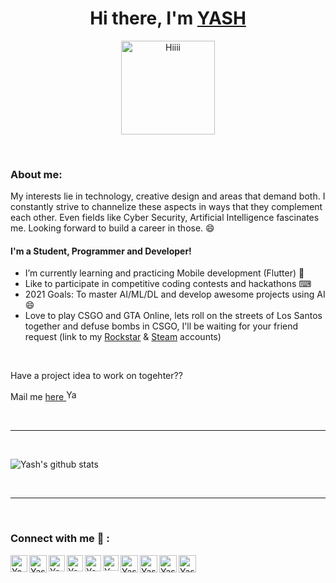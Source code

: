 # <h1 align="center"> Hi there, I'm [YASH](https://github.com/YASHBRO) </h1>
<p align="center">
<img align="center" src="https://sdk.bitmoji.com/render/panel/732eaa6e-2db0-48dc-b8d8-4484ec74e70f-0d713e74-485d-4890-9389-865e610ef7f8-v1.png?transparent=1&palette=1" width="150px" alt="Hiiii" /> 
</p>

<br/>

### About me:

My interests lie in technology, creative design and areas that demand both. I constantly strive to channelize these aspects in ways that they complement each other. Even fields like Cyber Security, Artificial Intelligence fascinates me. Looking forward to build a career in those. 😄

#### I'm a Student, Programmer and Developer!
- I’m currently learning and practicing Mobile development (Flutter) 📱
- Like to participate in competitive coding contests and hackathons ⌨
- 2021 Goals: To master AI/ML/DL and develop awesome projects using AI 😄
- Love to play CSGO and GTA Online, lets roll on the streets of Los Santos together and defuse bombs in CSGO, I'll be waiting for your friend request (link to my [Rockstar][rockstar social club] & [Steam][steam] accounts)

<br/>

Have a project idea to work on togehter??

Mail me [here <img alt="Yash's Gmail" width="17px" src="https://img.icons8.com/ios-filled/100/4a90e2/send-mass-email.png" >][gmail]

<br/>

---------------------

<br/>

<p>
<img align="center" src="https://github-readme-stats.vercel.app/api?username=YASHBRO&show_icons=true&include_all_commits=true&theme=tokyonight" alt="Yash's github stats" />
</p>

<br/>

--------------

<br/>

### Connect with me 🤝 :
[<img align="left" alt="Yash's Gmail" width="27px" src="https://img.icons8.com/ios-filled/100/4a90e2/send-mass-email.png" >][gmail]
[<img align="left" alt="Yash's LinkedIn" width="28px" src="https://img.icons8.com/ios-glyphs/120/4a90e2/linkedin.png" >][linkedin]
[<img align="left" alt="Yash's Twitter" width="26px" src="https://img.icons8.com/ios-glyphs/120/4a90e2/twitter.png" >][twitter]
[<img align="left" alt="Yash's Facebook" width="26px" src="https://img.icons8.com/ios-filled/150/4a90e2/facebook--v1.png" >][facebook] 
[<img align="left" alt="Yash's Instagram" width="26px" src="https://img.icons8.com/ios-glyphs/120/4a90e2/instagram-new.png" >][instagram]
[<img align="left" alt="Yash's Snapchat" width="25px" src="https://img.icons8.com/ios-filled/30/4a90e2/snapchat.png" >][snapchat]
[<img align="left" alt="Yash's DEV Profile" width="28px" src="https://img.icons8.com/windows/128/4a90e2/dev.png" >][dev]
[<img align="left" alt="Yash's Discord Server" width="28px" src="https://img.icons8.com/ios-filled/150/4a90e2/discord-logo.png" >][discord]
[<img align="left" alt="Yash's Steam account" width="28px" src="https://img.icons8.com/ios-filled/150/4a90e2/steam-circled.png" >][steam]
[<img align="left" alt="Yash's Rockstar social club profile" width="28px" src="https://img.icons8.com/ios-filled/150/4a90e2/rockstar-games.png" >][rockstar social club]

<br/>


[gmail]: https://mail.google.com/mail/?view=cm&fs=1&to=yashjoglekar1220@gmail.com&su=Redirected%20from%20GitHub&body=Hii "Click to send an email"
[instagram]: https://www.instagram.com/yash__joglekar "My Instagram profile"
[twitter]: https://twitter.com/yash__joglekar "My twiiter account"
[facebook]: https://www.facebook.com/yash.joglekar.1220 "My facebook profile"
[linkedin]: https://www.linkedin.com/in/yash-joglekar-08a4161b4/ "My LinkedIn profile"
[discord]: https://discord.gg/hUVNsxC "My Discord Server"
[snapchat]: https://www.snapchat.com/add/yashjoglekar "My Snapchat profile"
[dev]: https://dev.to/yashbro "My Dev's profile"
[steam]: https://steamcommunity.com/id/YASH_BRO/ "My steam account"
[rockstar social club]: https://socialclub.rockstargames.com/member/YASH_BR0/ "My Rockstar social club profile"
